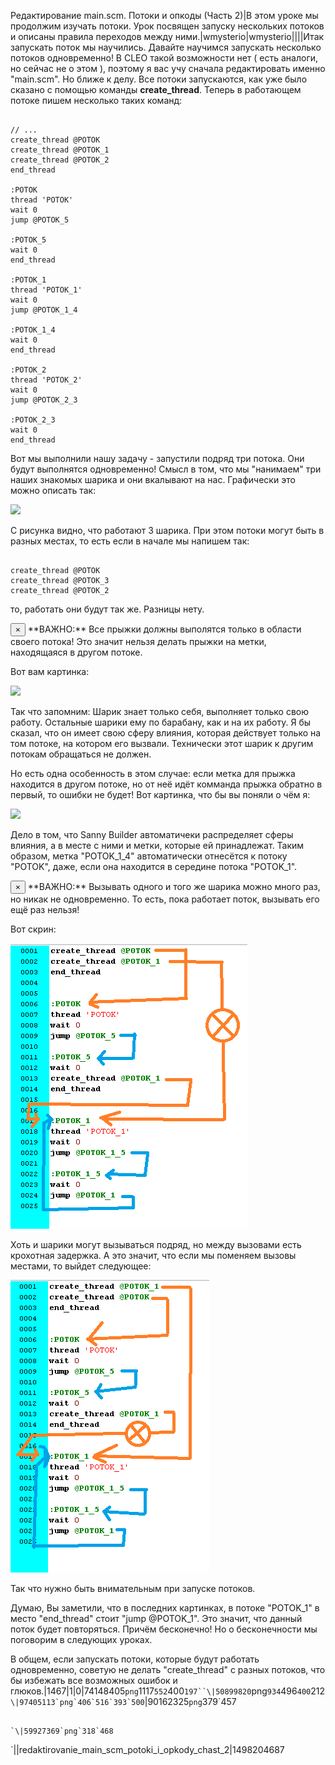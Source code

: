 Редактирование main.scm. Потоки и опкоды (Часть 2)|В этом уроке мы продолжим изучать потоки. Урок посвящен запуску нескольких потоков и описаны правила переходов между ними.|wmysterio|wmysterio||||Итак запускать поток мы научились. Давайте научимся запускать несколько потоков одновременно! В CLEO такой возможности нет ( есть аналоги, но сейчас не о этом ), поэтому я вас учу сначала редактировать именно "main.scm". Но ближе к делу. Все потоки запускаются, как уже было сказано с помощью команды **create_thread**. Теперь в работающем потоке пишем несколько таких команд:


```

// ...
create_thread @POTOK
create_thread @POTOK_1
create_thread @POTOK_2
end_thread 

:POTOK
thread 'POTOK'
wait 0 
jump @POTOK_5

:POTOK_5
wait 0
end_thread

:POTOK_1
thread 'POTOK_1'
wait 0 
jump @POTOK_1_4

:POTOK_1_4
wait 0
end_thread

:POTOK_2
thread 'POTOK_2'
wait 0 
jump @POTOK_2_3

:POTOK_2_3
wait 0
end_thread 
```



Вот мы выполнили нашу задачу - запустили подряд три потока. Они будут выполнятся одновременно! Смысл в том, что мы "нанимаем" три наших знакомых шарика и они вкалывают на нас. Графически это можно описать так:

<!--IMG1--><img src="https://github.com/wmysterio/scm-scripting-lessons/raw/resources/_pu/0/74148405.png" /><!--IMG1-->

С рисунка видно, что работают 3 шарика. При этом потоки могут быть в разных местах, то есть если в начале мы напишем так:


```

create_thread @POTOK
create_thread @POTOK_3
create_thread @POTOK_2
```



то, работать они будут так же. Разницы нету.

<div class="alert alert-danger alert-dismissible" role="alert">
 <button type="button" class="close" data-dismiss="alert" aria-label="Close"><span aria-hidden="true">&times;</span></button>
**ВАЖНО:** Все прыжки должны выполятся только в области своего потока! Это значит нельзя делать прыжки на метки, находящаяся в другом потоке.</div>

Вот вам картинка:

<!--IMG2--><img src="https://github.com/wmysterio/scm-scripting-lessons/raw/resources/_pu/0/50899820.png" /><!--IMG2-->

Так что запомним: Шарик знает только себя, выполняет только свою работу. Остальные шарики ему по барабану, как и на их работу. Я бы сказал, что он имеет свою сферу влияния, которая действует только на том потоке, на котором его вызвали. Технически этот шарик к другим потокам обращаться не должен.

Но есть одна особенность в этом случае: если метка для прыжка находится в другом потоке, но от неё идёт комманда прыжка обратно в первый, то ошибки не будет! Вот картинка, что бы вы поняли о чём я:

<!--IMG3--><img src="https://github.com/wmysterio/scm-scripting-lessons/raw/resources/_pu/0/97405113.png" /><!--IMG3-->

Дело в том, что Sanny Builder автоматичеки распределяет сферы влияния, а в месте с ними и метки, которые ей принадлежат. Таким образом, метка "POTOK_1_4" автоматически отнесётся к потоку "POTOK", даже, если она находится в середине потока "POTOK_1".


<div class="alert alert-danger alert-dismissible" role="alert">
 <button type="button" class="close" data-dismiss="alert" aria-label="Close"><span aria-hidden="true">&times;</span></button>
**ВАЖНО:** Вызывать одного и того же шарика можно много раз, но никак не одновременно. То есть, пока работает поток, вызывать его ещё раз нельзя!</div>

Вот скрин:

<!--IMG4--><img src="/_pu/0/90162325.png" /><!--IMG4-->

Хоть и шарики могут вызываться подряд, но между вызовами есть крохотная задержка. А это значит, что если мы поменяем вызовы местами, то выйдет следующее:

<!--IMG5--><img src="/_pu/0/59927369.png" /><!--IMG5-->

Так что нужно быть внимательным при запуске потоков.

Думаю, Вы заметили, что в последних картинках, в потоке "POTOK_1" в место "end_thread" стоит "jump @POTOK_1". Это значит, что данный поток будет повторяться. Причём бесконечно! Но о бесконечности мы поговорим в следующих уроках.

В общем, если запускать потоки, которые будут работать одновременно, советую не делать "create_thread" с разных потоков, что бы избежать все возможных ошибок и глюков.|1467|1|0|74148405`png`1117`552`400`197``\|50899820`png`934`496`400`212``\|97405113`png`406`516`393`500``\|90162325`png`379`457
```

`\|59927369`png`318`468
```

`\||redaktirovanie_main_scm_potoki_i_opkody_chast_2|1498204687